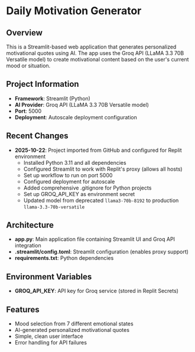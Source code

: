 # Daily Motivation Generator

## Overview
This is a Streamlit-based web application that generates personalized motivational quotes using AI. The app uses the Groq API (LLaMA 3.3 70B Versatile model) to create motivational content based on the user's current mood or situation.

## Project Information
- **Framework**: Streamlit (Python)
- **AI Provider**: Groq API (LLaMA 3.3 70B Versatile model)
- **Port**: 5000
- **Deployment**: Autoscale deployment configuration

## Recent Changes
- **2025-10-22**: Project imported from GitHub and configured for Replit environment
  - Installed Python 3.11 and all dependencies
  - Configured Streamlit to work with Replit's proxy (allows all hosts)
  - Set up workflow to run on port 5000
  - Configured deployment for autoscale
  - Added comprehensive .gitignore for Python projects
  - Set up GROQ_API_KEY as environment secret
  - Updated model from deprecated `llama3-70b-8192` to production `llama-3.3-70b-versatile`

## Architecture
- **app.py**: Main application file containing Streamlit UI and Groq API integration
- **.streamlit/config.toml**: Streamlit configuration (enables proxy support)
- **requirements.txt**: Python dependencies

## Environment Variables
- **GROQ_API_KEY**: API key for Groq service (stored in Replit Secrets)

## Features
- Mood selection from 7 different emotional states
- AI-generated personalized motivational quotes
- Simple, clean user interface
- Error handling for API failures
